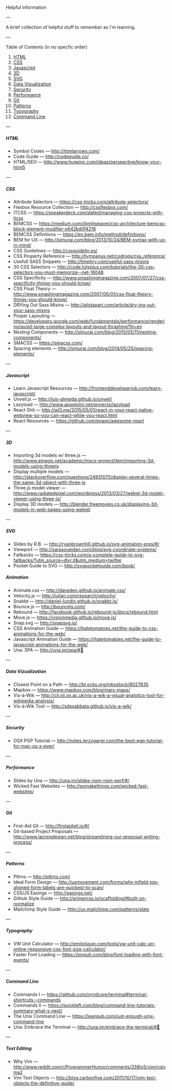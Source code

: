 Helpful Information

—

A brief collection of helpful stuff to remember as I'm learning.

—

Table of Contents (in no specfic order)

1. [HTML](#html)
2. [CSS](#css)
3. [Javascript](#javascript)
4. [3D](#3d)
5. [SVG](#svg)
6. [Data Visualization](#data-visualization)
7. [Security](#security)
8. [Performance](#performance)
9. [Git](#git)
10. [Patterns](#patterns)
11. [Typography](#tyopgraphy)
12. [Command Line](#command-line)

—

##### HTML

- Symbol Codes — http://htmlarrows.com/
- Code Guide — http://codeguide.co/
- HTML/SEO — http://www.hugeinc.com/ideas/perspective/know-your-html5

—

##### CSS

- Attribute Selectors — https://css-tricks.com/attribute-selectors/
- Flexbox Resource Collection — http://cssflexbox.com/
- ITCSS — https://speakerdeck.com/dafed/managing-css-projects-with-itcss
- BEMCSS — https://medium.com/@mjtweaver/css-architecture-bemcss-block-element-modifier-e642bd0f4218
- BEMCSS Definitions — https://en.bem.info/method/definitions/
- BEM for UX — http://simurai.com/blog/2013/10/24/BEM-syntax-with-ux-in-mind/
- CSS Guidelines — http://cssguidelin.es/
- CSS Property Reference — http://tympanus.net/codrops/css_reference/
- Usefull SASS Snippets — http://hmphry.com/useful-sass-mixins
- 30 CSS Selectors — http://code.tutsplus.com/tutorials/the-30-css-selectors-you-must-memorize--net-16048
- CSS Specificity — http://www.smashingmagazine.com/2007/07/27/css-specificity-things-you-should-know/
- CSS Float Theory — http://www.smashingmagazine.com/2007/05/01/css-float-theory-things-you-should-know/
- DRYing Out Sass Mixins — http://alistapart.com/article/dry-ing-out-your-sass-mixins
- Proper Layouting — https://developers.google.com/web/fundamentals/performance/rendering/avoid-large-complex-layouts-and-layout-thrashing?hl=en
- Nesting Components — http://simurai.com/blog/2015/05/11/nesting-components/
- SMACSS — https://smacss.com/
- Spacing elements — http://simurai.com/blog/2014/05/25/spacing-elements/

—

##### Javascript

- Learn Javascript Resources — http://frontenddeveloperjob.com/learn-javascript/
- Unveil.js — http://luis-almeida.github.io/unveil/
- Lazyload — http://www.appelsiini.net/projects/lazyload
- React Shit — http://wl3.me/2015/05/01/react-in-your-react-native-webview-so-you-can-react-while-you-react.html
- React Resources — https://github.com/enaqx/awesome-react

—

##### 3D
- Importing 3d models w/ three.js — http://www.emagix.net/academic/mscs-project/item/importing-3d-models-using-threejs
- Display multiple models — http://stackoverflow.com/questions/24931070/display-several-times-the-same-3d-object-with-three-js
- Three.js model viewer — http://www.radiatedpixel.com/wordpress/2013/03/27/webgl-3d-model-viewer-using-three-js/
- Display 3D models — http://blender.freemovies.co.uk/displaying-3d-models-in-web-pages-using-webgl/

—

##### SVG

- Slides by R.B. — http://ryanbrownhill.github.io/svg-animation-pres/#/
- Viewport — http://sarasoueidan.com/blog/svg-coordinate-systems/
- Fallbacks — https://css-tricks.com/a-complete-guide-to-svg-fallbacks/?utm_source=dlvr.it&utm_medium=twitter
- Pocket Guide to SVG — http://svgpocketguide.com/book/

##### Animation 

- Animate.css — http://daneden.github.io/animate.css/
- Velocity.js — http://julian.com/research/velocity/
- Snabbt — http://daniel-lundin.github.io/snabbt.js/
- Bounce.js — http://bouncejs.com/
- Rebound — http://facebook.github.io/rebound-js/docs/rebound.html
- Move.js — https://visionmedia.github.io/move.js/
- Snap.svg — http://snapsvg.io/
- CSS Animation Guide — https://ihatetomatoes.net/the-guide-to-css-animations-for-the-web/
- Javascript Animation Guide — https://ihatetomatoes.net/the-guide-to-javascript-animations-for-the-web/
- Una: SPA — http://una.im/spa/#💁

—

##### Data Vizualization

- Closest Point on a Path — http://bl.ocks.org/mbostock/8027835
- Mapbox — https://www.mapbox.com/blog/mars-maps/
- Vis-á-Wik — http://cii.oii.ox.ac.uk/vis-a-wik-a-visual-analytics-tool-for-wikipedia-analysis/
- Vis-á-Wik Tool — http://sdesabbata.github.io/vis-a-wik/

—

##### Security

- OSX PGP Tutorial — http://notes.jerzygangi.com/the-best-pgp-tutorial-for-mac-os-x-ever/

—

##### Performance

- Slides by Una — http://una.im/slides-nom-nom-perf/#/
- Wicked Fast Websites — http://gomakethings.com/wicked-fast-websites/

—

##### Git

- First-Aid Git — http://firstaidgit.io/#/
- Git-based Project Proposals — http://www.lacroixdesign.net/blog/streamlining-our-proposal-writing-process/

—

##### Patterns

- Pttrns — http://pttrns.com/
- Ideal Form Design — http://uxmovement.com/forms/why-infield-top-aligned-form-labels-are-quickest-to-scan/
- CSS/JS Easings — http://easings.net/
- Github Style Guide — http://primercss.io/scaffolding/#built-on-normalize
- Mailchimp Style Guide — http://ux.mailchimp.com/patterns/slats

—

##### Typography

- VW Unit Calculator — http://emilolsson.com/tools/vw-unit-calc-an-online-responsive-css-font-size-calculator/
- Faster Font Loading — https://jonsuh.com/blog/font-loading-with-font-events/

—

##### Command Line

- Commands I — https://github.com/nrrrdcore/terminal#terminal-shortcuts--commands
- Commands II — https://quickleft.com/blog/command-line-tutorials-summary-what-s-next/
- The Unix Command Line — https://leanpub.com/just-enough-unix-command-line
- Una: Embrace the Terminal — http://una.im/embrace-the-terminal/#💁

—

##### Text Editing

- Why Vim — http://www.reddit.com/r/ProgrammerHumor/comments/338tx5/vim/cqiyma2
- Vim Text Objects — http://blog.carbonfive.com/2011/10/17/vim-text-objects-the-definitive-guide/
